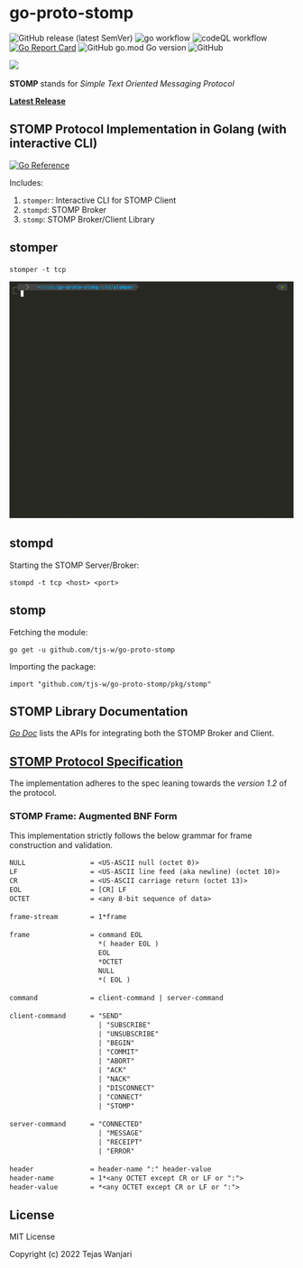 # go-proto-stomp
![GitHub release (latest SemVer)](https://img.shields.io/github/v/release/tjs-w/go-proto-stomp)
![go workflow](https://github.com/tjs-w/go-proto-stomp/actions/workflows/go.yml/badge.svg)
![codeQL workflow](https://github.com/tjs-w/go-proto-stomp/actions/workflows/codeql-analysis.yml/badge.svg)
[![Go Report Card](https://goreportcard.com/badge/github.com/tjs-w/go-proto-stomp)](https://goreportcard.com/report/github.com/tjs-w/go-proto-stomp)
![GitHub go.mod Go version](https://img.shields.io/github/go-mod/go-version/tjs-w/go-proto-stomp)
![GitHub](https://img.shields.io/github/license/tjs-w/go-proto-stomp)

[<img width=40% src=https://stomp.github.io/images/project-logo.png>](https://stomp.github.io/index.html)

**STOMP** stands for *Simple Text Oriented Messaging Protocol*

**[Latest Release](https://github.com/tjs-w/go-proto-stomp/releases/latest)**

## STOMP Protocol Implementation in Golang (with interactive CLI)
[![Go Reference](https://pkg.go.dev/badge/github.com/tjs-w/go-proto-stomp/.svg)](https://pkg.go.dev/github.com/tjs-w/go-proto-stomp/)

Includes:
1. `stomper`: Interactive CLI for STOMP Client
2. `stompd`: STOMP Broker
3. `stomp`: STOMP Broker/Client Library

## stomper

```shell
stomper -t tcp
```

![stomper demo](stomper.gif "stomper")

## stompd
Starting the STOMP Server/Broker:
```shell
stompd -t tcp <host> <port>
```

## stomp
Fetching the module:
```shell
go get -u github.com/tjs-w/go-proto-stomp
```
Importing the package:
```shell
import "github.com/tjs-w/go-proto-stomp/pkg/stomp"
```

## STOMP Library Documentation
*[Go Doc](https://pkg.go.dev/github.com/tjs-w/go-proto-stomp@v0.1.0/pkg/stomp)* lists the APIs for integrating both the 
STOMP Broker and Client.
## **[STOMP Protocol Specification](https://stomp.github.io/stomp-specification-1.2.html)**
The implementation adheres to the spec leaning towards the _version 1.2_ of the protocol.
### STOMP Frame: Augmented BNF Form
This implementation strictly follows the below grammar for frame construction and validation.
```
NULL                = <US-ASCII null (octet 0)>
LF                  = <US-ASCII line feed (aka newline) (octet 10)>
CR                  = <US-ASCII carriage return (octet 13)>
EOL                 = [CR] LF 
OCTET               = <any 8-bit sequence of data>

frame-stream        = 1*frame

frame               = command EOL
                      *( header EOL )
                      EOL
                      *OCTET
                      NULL
                      *( EOL )

command             = client-command | server-command

client-command      = "SEND"
                      | "SUBSCRIBE"
                      | "UNSUBSCRIBE"
                      | "BEGIN"
                      | "COMMIT"
                      | "ABORT"
                      | "ACK"
                      | "NACK"
                      | "DISCONNECT"
                      | "CONNECT"
                      | "STOMP"

server-command      = "CONNECTED"
                      | "MESSAGE"
                      | "RECEIPT"
                      | "ERROR"

header              = header-name ":" header-value
header-name         = 1*<any OCTET except CR or LF or ":">
header-value        = *<any OCTET except CR or LF or ":">
```
## License
MIT License

Copyright (c) 2022 Tejas Wanjari
